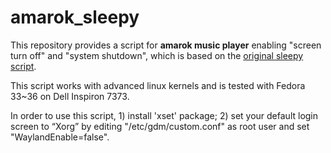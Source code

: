 # amarok_sleepy

This repository provides a script for **amarok music player** enabling "screen turn off" and "system shutdown", which is based on the [original sleepy script](https://www.linux-apps.com/p/1135851).

This script works with advanced linux kernels and is tested with Fedora 33~36 on Dell Inspiron 7373.

In order to use this script, 1) install 'xset' package; 2) set your default login screen to “Xorg” by editing "/etc/gdm/custom.conf" as root user and set "WaylandEnable=false".
